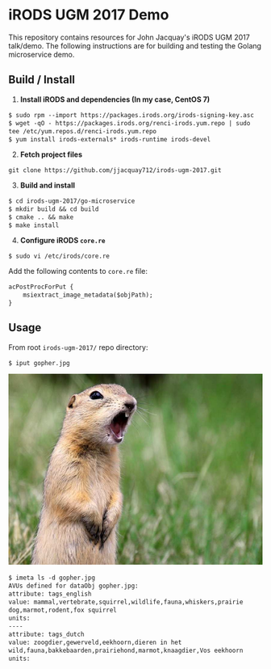 # iRODS UGM 2017 Demo

This repository contains resources for John Jacquay's iRODS UGM 2017 talk/demo. The following instructions are for building and testing the Golang microservice demo.

## Build / Install

1. **Install iRODS and dependencies (In my case, CentOS 7)**
```
$ sudo rpm --import https://packages.irods.org/irods-signing-key.asc
$ wget -qO - https://packages.irods.org/renci-irods.yum.repo | sudo tee /etc/yum.repos.d/renci-irods.yum.repo
$ yum install irods-externals* irods-runtime irods-devel
```

2. **Fetch project files**
```
git clone https://github.com/jjacquay712/irods-ugm-2017.git
```

3. **Build and install**
```
$ cd irods-ugm-2017/go-microservice
$ mkdir build && cd build
$ cmake .. && make
$ make install
```

4. **Configure iRODS `core.re`**
```
$ sudo vi /etc/irods/core.re
```

Add the following contents to `core.re` file:
```
acPostProcForPut {
	msiextract_image_metadata($objPath);
}
```

## Usage

From root `irods-ugm-2017/` repo directory:
```
$ iput gopher.jpg
```

![Gopher Picture](/gopher.jpg?raw=true "Gophers are cool")

```
$ imeta ls -d gopher.jpg
AVUs defined for dataObj gopher.jpg:
attribute: tags_english
value: mammal,vertebrate,squirrel,wildlife,fauna,whiskers,prairie dog,marmot,rodent,fox squirrel
units: 
----
attribute: tags_dutch
value: zoogdier,gewerveld,eekhoorn,dieren in het wild,fauna,bakkebaarden,prairiehond,marmot,knaagdier,Vos eekhoorn
units: 
```
